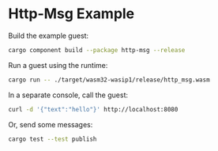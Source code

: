 # Http-Msg Example

Build the example guest:

```bash
cargo component build --package http-msg --release
```

Run a guest using the runtime:

```bash
cargo run -- ./target/wasm32-wasip1/release/http_msg.wasm
```

In a separate console, call the guest:

```bash
curl -d '{"text":"hello"}' http://localhost:8080
```

Or, send some messages:

```bash
cargo test --test publish
```